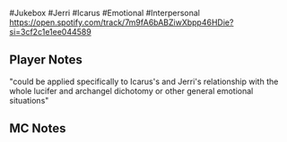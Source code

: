#Jukebox #Jerri #Icarus #Emotional #Interpersonal
https://open.spotify.com/track/7m9fA6bABZiwXbpp46HDie?si=3cf2c1e1ee044589
## Player Notes
"could be applied specifically to Icarus's and Jerri's relationship with the whole lucifer and archangel dichotomy or other general emotional situations"
## MC Notes